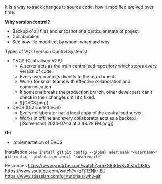 It is a way to track changes to source code, how it modified evolved over time.

**Why version control?**
- Backup of all files and snapshot of a particular state of project
- Collaboration
- See how file modified, by whom, when and why

Types of VCS (Version Control Systems)
- CVCS (Centralised VCS)
	- A server acts as the main centralised repository which stores every version of code.
	- Every user commits directly to the main branch
	- Works for small teams with effective collaboration and communication
	- If someone breaks the production branch, other developers can’t check in their changes until it’s fixed.
	- ![[CVCS.png]]
- DVCS (Distributed VCS)
	- Every collaborator has a local copy of the centralised server.
	- Works in offline and every collaborator acts as a backup.![[Screenshot 2024-07-13 at 3.48.28 PM.png]]
	

**Git**
- Implementation of DVCS

Installation
`brew install git`
`git config --global user.name "<username>"`
`git config --global user.email "<useremail>"`



Resources
https://www.youtube.com/watch?v=hZS96dwKvt0&t=1936s
https://www.youtube.com/watch?v=zTjRZNkhiEU
https://www.atlassian.com/git/tutorials/why-git 
